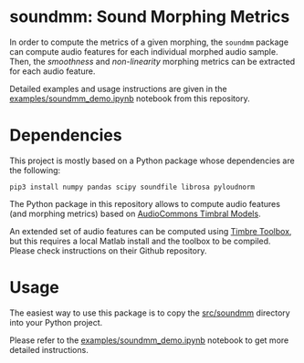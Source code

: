 # soundmm: Sound Morphing Metrics

In order to compute the metrics of a given morphing, the ```soundmm``` package can compute 
audio features for each individual morphed audio sample.
Then, the *smoothness* and *non-linearity* morphing metrics can be extracted for each audio feature.

Detailed examples and usage instructions are given in the 
[examples/soundmm_demo.ipynb](examples/soundmm_demo.ipynb) notebook from this repository.

# Dependencies

This project is mostly based on a Python package whose dependencies are the following:

```
pip3 install numpy pandas scipy soundfile librosa pyloudnorm
```

The Python package in this repository allows to compute audio features (and morphing metrics) based on 
[AudioCommons Timbral Models](https://github.com/AudioCommons/timbral_models).

An extended set of audio features can be computed using [Timbre Toolbox](https://github.com/VincentPerreault0/timbretoolbox),
but this requires a local Matlab install and the toolbox to be compiled. 
Please check instructions on their Github repository.

# Usage

The easiest way to use this package is to copy the [src/soundmm](src/soundmm) directory into your
Python project.

Please refer to the [examples/soundmm_demo.ipynb](examples/soundmm_demo.ipynb) notebook to get more detailed instructions.


